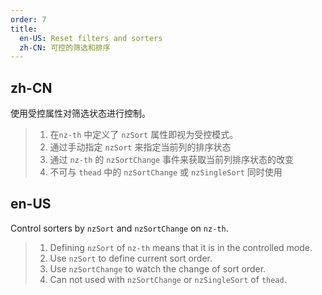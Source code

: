 ```yaml
---
order: 7
title:
  en-US: Reset filters and sorters
  zh-CN: 可控的筛选和排序
---
```


## zh-CN

使用受控属性对筛选状态进行控制。

> 1. 在`nz-th` 中定义了 `nzSort` 属性即视为受控模式。
> 2. 通过手动指定 `nzSort` 来指定当前列的排序状态
> 3. 通过 `nz-th` 的 `nzSortChange` 事件来获取当前列排序状态的改变
> 4. 不可与 `thead` 中的 `nzSortChange` 或 `nzSingleSort` 同时使用

## en-US

Control sorters by `nzSort` and `nzSortChange` on `nz-th`.

> 1. Defining `nzSort` of `nz-th` means that it is in the controlled mode.
> 2. Use `nzSort` to define current sort order.
> 3. Use `nzSortChange` to watch the change of sort order.
> 3. Can not used with `nzSortChange` or `nzSingleSort` of `thead`.

